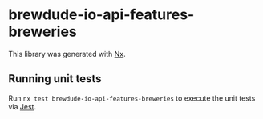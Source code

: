 # brewdude-io-api-features-breweries

This library was generated with [Nx](https://nx.dev).

## Running unit tests

Run `nx test brewdude-io-api-features-breweries` to execute the unit tests via [Jest](https://jestjs.io).
